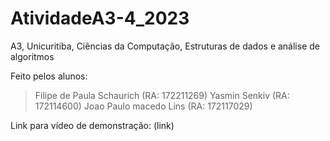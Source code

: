 # AtividadeA3-4_2023
A3, Unicuritiba, Ciências da Computação, Estruturas de dados e análise de algoritmos

Feito pelos alunos:
  > Filipe de Paula Schaurich (RA: 172211269)
  > Yasmin Senkiv (RA: 172114600)
  > Joao Paulo macedo Lins (RA: 172117029)

Link para vídeo de demonstração:
(link)
